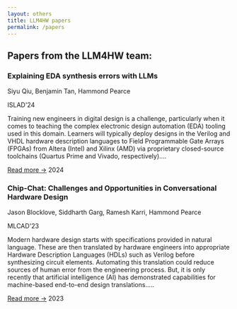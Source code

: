 ```yaml
---
layout: others
title: LLM4HW papers
permalink: /papers
---
```


## Papers from the LLM4HW team:


<div class="papers-container">
    <div class="paper">
        <h3>Explaining EDA synthesis errors with LLMs</h3>
        <p class="authors">Siyu Qiu, Benjamin Tan, Hammond Pearce</p>
        <p>ISLAD'24</p>
        <p>Training new engineers in digital design is a challenge, particularly when it comes to teaching the complex electronic design automation (EDA) tooling used in this domain. Learners will typically deploy designs in the Verilog and VHDL hardware description languages to Field Programmable Gate Arrays (FPGAs) from Altera (Intel) and Xilinx (AMD) via proprietary closed-source toolchains (Quartus Prime and Vivado, respectively)....</p>
        <a href="https://arxiv.org/abs/2404.07235" class="button">Read more →</a>
        <span class="year">2024</span>
    </div>
</div>

<div class="papers-container">
    <div class="paper">
        <h3>Chip-Chat: Challenges and Opportunities in Conversational Hardware Design</h3>
        <p class="authors">Jason Blocklove, Siddharth Garg, Ramesh Karri, Hammond Pearce</p>
        <p>MLCAD'23</p>
        <p>Modern hardware design starts with specifications provided in natural language. These are then translated by hardware engineers into appropriate Hardware Description Languages (HDLs) such as Verilog before synthesizing circuit elements. Automating this translation could reduce sources of human error from the engineering process. But, it is only recently that artificial intelligence (AI) has demonstrated capabilities for machine-based end-to-end design translations.....</p>
        <a href="https://arxiv.org/abs/2305.13243" class="button">Read more →</a>
        <span class="year">2023</span>
    </div>
</div>
